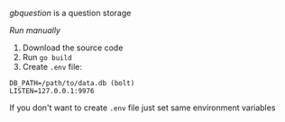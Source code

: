 *gbquestion* is a question storage

*Run manually*

1. Download the source code
2. Run `go build`
3. Create `.env` file:

```
DB_PATH=/path/to/data.db (bolt)
LISTEN=127.0.0.1:9976
```

If you don't want to create `.env` file just set same environment variables
